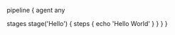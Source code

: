 pipeline {
   agent any

   stages 
      stage('Hello') {
         steps {
            echo 'Hello World'
         }
      }
   }
}
